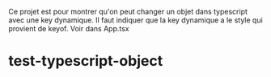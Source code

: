 Ce projet est pour montrer qu'on peut changer un objet dans typescript avec une key dynamique. Il faut indiquer que la key dynamique a le style qui provient de keyof. Voir dans App.tsx
# test-typescript-object
